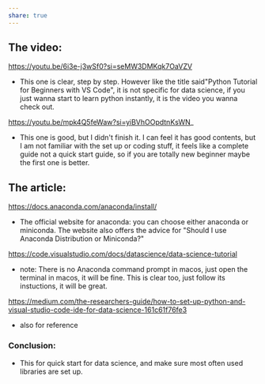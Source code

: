 ```yaml
---
share: true
---
```

## The video:

https://youtu.be/6i3e-j3wSf0?si=seMW3DMKqk7OaVZV
* This one is clear, step by step. However like the title said"Python Tutorial for Beginners with VS Code", it is not specific for data science, if you just wanna start to learn python instantly, it is the video you wanna check out.

https://youtu.be/mpk4Q5feWaw?si=yiBVhOOpdtnKsWN_
* This one is good, but I didn't finish it. I can feel it has good contents, but I am not familiar with the set up or coding stuff, it feels like a complete guide not a quick start guide, so if you are totally new beginner maybe the first one is better.
## The article:
https://docs.anaconda.com/anaconda/install/
* The official website for anaconda: you can choose either anaconda or miniconda. The website also offers the advice for "Should I use Anaconda Distribution or Miniconda?"

https://code.visualstudio.com/docs/datascience/data-science-tutorial
* note: There is no Anaconda command prompt in macos, just open the terminal in macos, it will be fine. This is clear too, just follow its instuctions, it will be great.

https://medium.com/the-researchers-guide/how-to-set-up-python-and-visual-studio-code-ide-for-data-science-161c61f76fe3
* also for reference

### Conclusion:
* This for quick start for data science, and make sure most often used libraries are set up. 